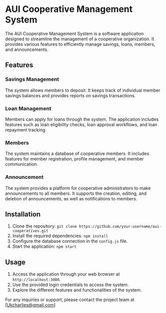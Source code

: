 # AUI Cooperative Management System

The AUI Cooperative Management System is a software application designed to streamline the management of a cooperative organization. It provides various features to efficiently manage savings, loans, members, and announcements.

## Features

### Savings Management

The system allows members to deposit. It keeps track of individual member savings balances and provides reports on savings transactions.

### Loan Management

Members can apply for loans through the system. The application includes features such as loan eligibility checks, loan approval workflows, and loan repayment tracking.

### Members

The system maintains a database of cooperative members. It includes features for member registration, profile management, and member communication.

### Announcement

The system provides a platform for cooperative administrators to make announcements to all members. It supports the creation, editing, and deletion of announcements, as well as notifications to members.

## Installation

1. Clone the repository: `git clone https://github.com/your-username/aui-cooperatives.git`
2. Install the required dependencies: `npm install`
3. Configure the database connection in the `config.js` file.
4. Start the application: `npm start`

## Usage

1. Access the application through your web browser at `http://localhost:3000`.
2. Use the provided login credentials to access the system.
3. Explore the different features and functionalities of the system.



For any inquiries or support, please contact the project team at [Ukcharlies@gmail.com]
